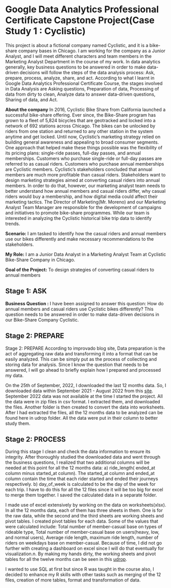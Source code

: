 # Google Data Analytics Professional Certificate Capstone Project(Case Study 1 : Cyclistic)

This project is about a fictional company named Cyclistic, and it is a bike-share company bases in Chicago. I am working for the company as a Junior Analyst, 
and I will meet different characters and team members in the Marketing Analyst Department in the course of my work. In data analytics generally, key business questions
to be answered in order to make data-driven decisions will follow the steps of the data analysis process: Ask, prepare, process, analyze, share, and act. According
to what I learnt in Google Data Analytics Professional Certificate Course, the stages involved in Data Analysis are Asking questions, Preparation of data, Processing 
of data from dirty to clean, Analyze data to answer data-driven questions, Sharing of data, and Act. 

**About the company**
In 2016, Cyclistic Bike Share from California launched a successful bike-share offering. Ever since, the Bike-Share program has grown to a fleet of 5,824 bicycles that are geotracked and locked into a network of 692 stations across Chicago. The bikes can be unlocked by riders from one station and returned to any other station in the system anytime and get locked. Until now, Cyclistic’s marketing strategy relied on building general awareness and appealing to broad consumer segments. One approach that helped make these things possible was the flexibility of its pricing plans: single-ride passes, full-day passes, and annual memberships. Customers who purchase single-ride or full-day passes are referred to as casual riders. Customers who purchase annual memberships are Cyclistic members. Cyclistic’s stakeholders concluded that annual members are much more profitable than casual riders.  Stakeholders want to design marketing strategies aimed at converting casual riders into annual members. In order to do that, however, our marketing analyst team needs to better understand how annual members and casual riders differ, why casual riders would buy a membership, and how digital media could affect their marketing tactics. The Director of Marketing(Mr. Moreno) and our Marketing Analyst Team Manager are responsible for the development of campaigns and initiatives to promote bike-share programmes. While our team is interested in analyzing the Cyclistic historical bike trip data to identify trends.

**Scenario:** I am tasked to identify how the casual riders and annual members use our bikes differently and make necessary recommendations to the stakeholders. 

**My Role:** I am a Junior Data Analyst in a Marketing Analyst Team at Cyclistic Bike-Share Company in Chicago. 

**Goal of the Project:** To design strategies of converting casual riders to annual members

## Stage 1: ASK
**Business Question :** I have been assigned to answer this question: How do annual members and casual riders use Cyclistic bikes differently? This question needs to be answered in order to make data-driven decisions in our Bike-Share Company Cyclistic.

## Stage 2: PREPARE
Stage 2: PREPARE
According to improvado blog site, Data preparation is the act of aggregating raw data and transforming it into a format that can be easily analyzed. This can be simply put as the process of collecting and storing data for analysis. Since I know the question that needs to be answered, I will go ahead to briefly explain how I prepared and processed my data. 

On the 25th of September, 2022, I downloaded the last 12 months data. So, I downloaded data within September 2021 - August 2022 from this [site](https://divvy-tripdata.s3.amazonaws.com/index.html). September 2022 data was not available at the time I started the project. All the data were in zip files in csv format. I extracted them, and downloaded the files. Another folder is then created to convert the data into worksheets. After I had extracted the files, all the 12 months data to be analyzed can be found here in udrop folder. All the data were put in their column to better study them.

## Stage 2: PROCESS
During this stage I clean and check the data information to ensure its integrity. After thoroughly studied the downloaded data and went through the business questions, I realized that two additional columns will be needed at this point for all the 12 months data: 
a) ride_length( ended_at column minus started_at column). The started_at column and ended_at column contain the time that each rider started and ended their journeys respectively. 
b) day_of_week is calculated to be the day of the week for each trip.  I have to do this for all the 12 files since it will be too big for excel to merge them together. I saved the calculated data in a separate folder.

I made use of excel extensively by working on the data on worksheets(xlsx). In all the 12 months data, each of them has three sheets in them. One is for the raw data, while the second and the third sheets are working sheets and pivot tables. I created pivot tables for each data. Some of the values that were calculated include: Total number of member-casual base on types of rideable type, Total number of member-casual base on users(heavy, low, and normal users), Average ride length, maximum ride length, number of riders on weekdays base on member-casual. Because of time, I did not go further with creating a dashboard on excel since I will do that eventually for visualization.n. By making my hands dirty, the working sheets and pivot tables for all the twelve months can be seen in this [udrop](https://www.udrop.com/folder/8ab1c577fbb32925cc6e24ec20801e61/Worksheet_for_pivot_tabele-_Cyclistic_Bike_Share_Data).

 I wanted to use SQL at first but since R was taught in the course also, I decided to enhance my R skills with other tasks such as merging of the 12 files, creation of more tables, format and transformation of data. 



